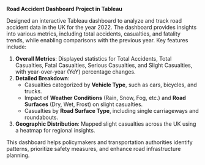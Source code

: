 **Road Accident Dashboard Project in Tableau**

Designed an interactive Tableau dashboard to analyze and track road accident data in the UK for the year 2022. The dashboard provides insights into various metrics, including total accidents, casualties, and fatality trends, while enabling comparisons with the previous year. Key features include:

1. **Overall Metrics**: Displayed statistics for Total Accidents, Total Casualties, Fatal Casualties, Serious Casualties, and Slight Casualties, with year-over-year (YoY) percentage changes.
2. **Detailed Breakdown**:
   - Casualties categorized by **Vehicle Type**, such as cars, bicycles, and trucks.
   - Impact of **Weather Conditions** (Rain, Snow, Fog, etc.) and **Road Surfaces** (Dry, Wet, Frost) on slight casualties.
   - Casualties by **Road Surface Type**, including single carriageways and roundabouts.
3. **Geographic Distribution**: Mapped slight casualties across the UK using a heatmap for regional insights.

This dashboard helps policymakers and transportation authorities identify patterns, prioritize safety measures, and enhance road infrastructure planning.
